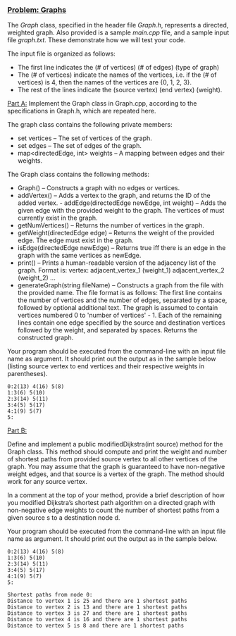 ### <ins>Problem: Graphs</ins>

The *Graph* class, specified in the header file *Graph.h*, represents a directed, weighted graph. Also provided is a sample *main.cpp* file, and a sample 
input file *graph.txt*. These demonstrate how we will test your code.

The input file is organized as follows:
* The first line indicates the (# of vertices) (# of edges) (type of graph)
* The (# of vertices) indicate the names of the vertices, i.e. if the (# of vertices) is 4,
then the names of the vertices are {0, 1, 2, 3}.
* The rest of the lines indicate the (source vertex) (end vertex) (weight).

<ins>Part A:</ins>
Implement the Graph class in Graph.cpp, according to the specifications in Graph.h, which are repeated here.

The graph class contains the following private members:
* set<int> vertices – The set of vertices of the graph.
* set<directedEdge> edges – The set of edges of the graph.
* map<directedEdge, int> weights – A mapping between edges and their weights.

The Graph class contains the following methods:
* Graph() – Constructs a graph with no edges or vertices.
* addVertex() – Adds a vertex to the graph, and returns the ID of the added vertex. - addEdge(directedEdge newEdge, int weight) – Adds the given edge with the
provided weight to the graph. The vertices of <newEdge> must currently
exist in the graph.
* getNumVertices() – Returns the number of vertices in the graph.
* getWeight(directedEdge edge) – Returns the weight of the provided edge. The
edge must exist in the graph.
* isEdge(directedEdge newEdge) – Returns true iff there is an edge in the graph
with the same vertices as newEdge.
* print() – Prints a human-readable version of the adjacency list of the graph.
Format is: vertex: adjacent_vertex_1 (weight_1) adjacent_vertex_2
(weight_2) ...
* generateGraph(string fileName) – Constructs a graph from the file with the
provided name. The file format is as follows: The first line contains the number of vertices and the number of edges, separated by a space, followed by optional additional text. The graph is assumed to contain vertices numbered 0 to 'number of vertices' - 1. Each of the remaining lines contain one edge specified by the source and destination vertices followed by the weight, and separated by spaces.
Returns the constructed graph.

Your program should be executed from the command-line with an input file name as argument. It should print out the output as in the sample below (listing source vertex to end vertices and their respective weights in parentheses).

    0:2(13) 4(16) 5(8) 
    1:3(6) 5(10) 
    2:3(14) 5(11) 
    3:4(5) 5(17) 
    4:1(9) 5(7)
    5:
    
<ins>Part B:</ins>

Define and implement a public modifiedDijkstra(int source) method for the Graph class. This method should compute and print the weight and number of shortest paths from provided source vertex to all other vertices of the graph. You may assume that the graph is guaranteed to have non-negative weight edges, and that source is a vertex of the graph. The method should work for any source vertex.

In a comment at the top of your method, provide a brief description of how you modified Dijkstra’s shortest path algorithm on a directed graph with non-negative edge weights to count the number of shortest paths from a given source s to a destination node d.

Your program should be executed from the command-line with an input file name as argument. It should print out the output as in the sample below.

    0:2(13) 4(16) 5(8) 
    1:3(6) 5(10) 
    2:3(14) 5(11) 
    3:4(5) 5(17) 
    4:1(9) 5(7)
    5:
    
    Shortest paths from node 0:
    Distance to vertex 1 is 25 and there are 1 shortest paths 
    Distance to vertex 2 is 13 and there are 1 shortest paths 
    Distance to vertex 3 is 27 and there are 1 shortest paths 
    Distance to vertex 4 is 16 and there are 1 shortest paths 
    Distance to vertex 5 is 8 and there are 1 shortest paths
 
